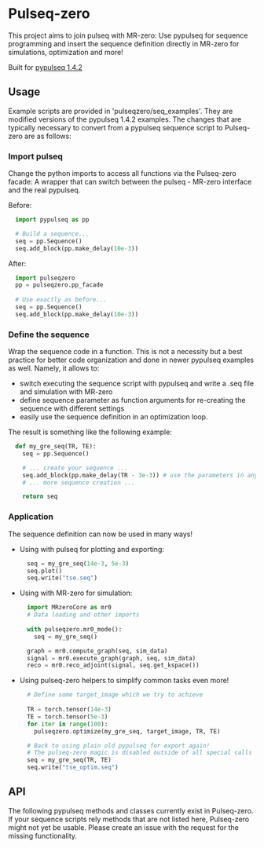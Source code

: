# Pulseq-zero

This project aims to join pulseq with MR-zero:
Use pypulseq for sequence programming and insert the sequence definition directly in MR-zero for simulations, optimization and more!


Built for [pypulseq 1.4.2](https://github.com/imr-framework/pypulseq/tree/v1.4.2)


## Usage

Example scripts are provided in 'pulseqzero/seq_examples'.
They are modified versions of the pypulseq 1.4.2 examples.
The changes that are typically necessary to convert from a pypulseq sequence script to Pulseq-zero are as follows:

### Import pulseq

Change the python imports to access all functions via the Pulseq-zero facade:
A wrapper that can switch between the pulseq - MR-zero interface and the real pypulseq.

Before:
```python
  import pypulseq as pp

  # Build a sequence...
  seq = pp.Sequence()
  seq.add_block(pp.make_delay(10e-3))
```

After:
```python
  import pulseqzero
  pp = pulseqzero.pp_facade
  
  # Use exactly as before...
  seq = pp.Sequence()
  seq.add_block(pp.make_delay(10e-3))
```

### Define the sequence

Wrap the sequence code in a function.
This is not a necessity but a best practice for better code organization and done in newer pypulseq examples as well.
Namely, it allows to:

 - switch executing the sequence script with pypulseq and write a .seq file and simulation with MR-zero
 - define sequence parameter as function arguments for re-creating the sequence with different settings
 - easily use the sequence definition in an optimization loop.

The result is something like the following example:

```python
  def my_gre_seq(TR, TE):
    seq = pp.Sequence()

    # ... create your sequence ...
    seq.add_block(pp.make_delay(TR - 3e-3)) # use the parameters in any way
    # ... more sequence creation ...

    return seq
```

### Application

The sequence definition can now be used in many ways!

- Using with pulseq for plotting and exporting:
  ```python
    seq = my_gre_seq(14e-3, 5e-3)
    seq.plot()
    seq.write("tse.seq")
  ```
- Using with MR-zero for simulation:
  ```python
    import MRzeroCore as mr0
    # Data loading and other imports
    
    with pulseqzero.mr0_mode():
      seq = my_gre_seq()

    graph = mr0.compute_graph(seq, sim_data)
    signal = mr0.execute_graph(graph, seq, sim_data)
    reco = mr0.reco_adjoint(signal, seq.get_kspace())
  ```
- Using pulseq-zero helpers to simplify common tasks even more!
  ```python
    # Define some target_image which we try to achieve
    
    TR = torch.tensor(14e-3)
    TE = torch.tensor(5e-3)
    for iter in range(100):
      pulseqzero.optimize(my_gre_seq, target_image, TR, TE)

    # Back to using plain old pypulseq for export again!
    # The pulseq-zero magic is disabled outside of all special calls but the parameters remain optimized
    seq = my_gre_seq(TR, TE)
    seq.write("tse_optim.seq")
  ```

## API

The following pypulseq methods and classes currently exist in Pulseq-zero.
If your sequence scripts rely methods that are not listed here, Pulseq-zero might not yet be usable.
Please create an issue with the request for the missing functionality.
